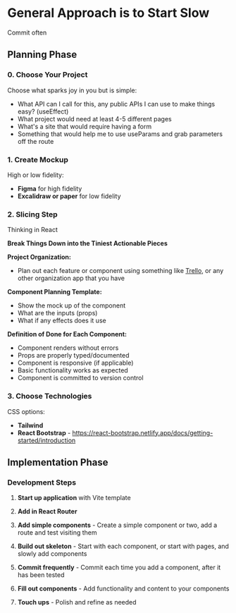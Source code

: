 # General Approach is to Start Slow

Commit often

## Planning Phase

### 0. Choose Your Project

Choose what sparks joy in you but is simple:

- What API can I call for this, any public APIs I can use to make things easy? (useEffect)
- What project would need at least 4-5 different pages
- What's a site that would require having a form
- Something that would help me to use useParams and grab parameters off the route

### 1. Create Mockup

High or low fidelity:

- **Figma** for high fidelity
- **Excalidraw or paper** for low fidelity

### 2. Slicing Step

Thinking in React

**Break Things Down into the Tiniest Actionable Pieces**

**Project Organization:**

- Plan out each feature or component using something like [Trello](https://trello.com), or any other organization app that you have

**Component Planning Template:**

- Show the mock up of the component
- What are the inputs (props)
- What if any effects does it use

**Definition of Done for Each Component:**

- Component renders without errors
- Props are properly typed/documented
- Component is responsive (if applicable)
- Basic functionality works as expected
- Component is committed to version control

### 3. Choose Technologies

CSS options:

- **Tailwind**
- **React Bootstrap** - https://react-bootstrap.netlify.app/docs/getting-started/introduction

## Implementation Phase

### Development Steps

1. **Start up application** with Vite template

2. **Add in React Router**

3. **Add simple components** - Create a simple component or two, add a route and test visiting them

4. **Build out skeleton** - Start with each component, or start with pages, and slowly add components

5. **Commit frequently** - Commit each time you add a component, after it has been tested

6. **Fill out components** - Add functionality and content to your components

7. **Touch ups** - Polish and refine as needed
